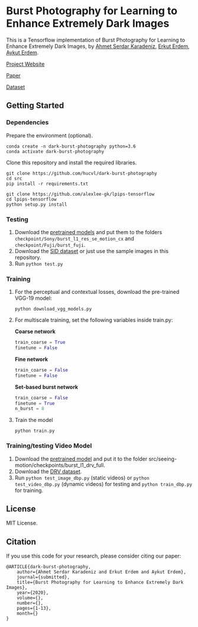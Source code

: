 # Burst Photography for Learning to Enhance Extremely Dark Images

This is a Tensorflow implementation of Burst Photography for Learning to Enhance Extremely Dark Images, by [Ahmet Serdar Karadeniz](https://askaradeniz.github.io), [Erkut Erdem](https://web.cs.hacettepe.edu.tr/~erkut/), [Aykut Erdem](https://web.cs.hacettepe.edu.tr/~aykut/).


[Project Website](https://hucvl.github.io/dark-burst-photography)

[Paper](https://arxiv.org/pdf/2006.09845.pdf)

[Dataset](https://github.com/cchen156/Learning-to-See-in-the-Dark)

## Getting Started

### Dependencies

Prepare the environment (optional).
```
conda create -n dark-burst-photography python=3.6
conda activate dark-burst-photography
``` 


Clone this repository and install the required libraries.
```
git clone https://github.com/hucvl/dark-burst-photography
cd src
pip install -r requirements.txt

git clone https://github.com/alexlee-gk/lpips-tensorflow
cd lpips-tensorflow
python setup.py install
```

### Testing

1. Download the [pretrained models](https://drive.google.com/file/d/1-8VdqvM3K6K2c7LjeNnbiyecWcpdLfIF/view?usp=sharing) and put them to the folders `checkpoint/Sony/burst_l1_res_se_motion_cx` and `checkpoint/Fuji/burst_fuji`.
2. Download the [SID dataset](https://github.com/cchen156/Learning-to-See-in-the-Dark) or just use the sample images in this repository.
3. Run `python test.py`

### Training

1. For the perceptual and contextual losses, download the pre-trained VGG-19 model:
    ```
    python download_vgg_models.py
    ```

2. For multiscale training, set the following variables inside train.py:


    **Coarse network**
    ```python
    train_coarse = True
    finetune = False
    ```

    **Fine network**
    ```python
    train_coarse = False
    finetune = False
    ```

    **Set-based burst network**
    ```python
    train_coarse = False
    finetune = True
    n_burst = 8
    ```

2. Train the model
    ```
    python train.py
    ```

### Training/testing Video Model

1. Download the [pretrained model](https://drive.google.com/file/d/1-74CghpfYES7QhYXn1N-DhL4TF0U44Oe/view?usp=sharing) and put it to the folder src/seeing-motion/checkpoints/burst_l1_drv_full.
2. Download the [DRV dataset](https://github.com/cchen156/Seeing-Motion-in-the-Dark).
3. Run `python test_image_dbp.py` (static videos) or `python test_video_dbp.py` (dynamic videos) for testing and `python train_dbp.py` for training.

## License
MIT License.


## Citation
If you use this code for your research, please consider citing our paper: 
```
@ARTICLE{dark-burst-photography,
    author={Ahmet Serdar Karadeniz and Erkut Erdem and Aykut Erdem},
    journal={submitted},
    title={Burst Photography for Learning to Enhance Extremely Dark Images},
    year={2020},
    volume={},
    number={},
    pages={1-13},
    month={}
}
```
